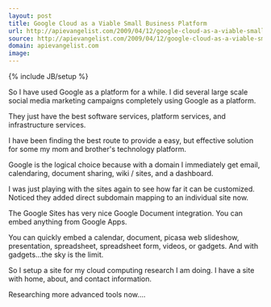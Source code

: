```yaml
---
layout: post
title: Google Cloud as a Viable Small Business Platform
url: http://apievangelist.com/2009/04/12/google-cloud-as-a-viable-small-business-platform/
source: http://apievangelist.com/2009/04/12/google-cloud-as-a-viable-small-business-platform/
domain: apievangelist.com
image: 
---
```

{% include JB/setup %}<p>So I have used Google as a platform for a while. I did several large scale social media marketing campaigns completely using Google as a platform.<p></p>
They just have the best software services, platform services, and infrastructure services.<p></p>
I have been finding the best route to provide a easy, but effective solution for some my mom and brother's technology platform.<p></p>
Google is the logical choice because with a domain I immediately get email, calendaring, document sharing, wiki / sites, and a dashboard.<p></p>
I was just playing with the sites again to see how far it can be customized. Noticed they added direct subdomain mapping to an individual site now.<p></p>
The Google Sites has very nice Google Document integration. You can embed anything from Google Apps.<p></p>
You can quickly embed a calendar, document, picasa web slideshow, presentation, spreadsheet, spreadsheet form, videos, or gadgets. And with gadgets...the sky is the limit.<p></p>
So I setup a site for my cloud computing research I am doing. I have a site with home, about, and contact information.<p></p>
Researching more advanced tools now....</p>
